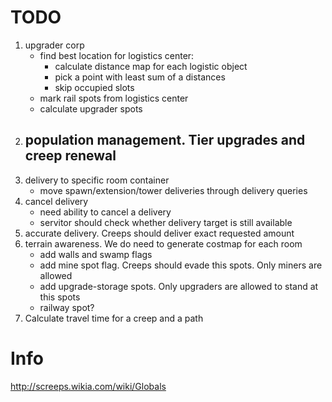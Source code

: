 
# TODO #
1. upgrader corp
	- find best location for logistics center:
		- calculate distance map for each logistic object
		- pick a point with least sum of a distances
		- skip occupied slots
	- mark rail spots from logistics center
	- calculate upgrader spots
1. population management. Tier upgrades and creep renewal
	- 
1. delivery to specific room container
	- move spawn/extension/tower deliveries through delivery queries
1. cancel delivery
	- need ability to cancel a delivery
	- servitor should check whether delivery target is still available
1. accurate delivery. Creeps should deliver exact requested amount 
1. terrain awareness. We do need to generate costmap for each room
	- add walls and swamp flags
	- add mine spot flag. Creeps should evade this spots. Only miners are allowed
	- add upgrade-storage spots. Only upgraders are allowed to stand at this spots
	- railway spot? 
1. Calculate travel time for a creep and a path

# Info #

http://screeps.wikia.com/wiki/Globals


